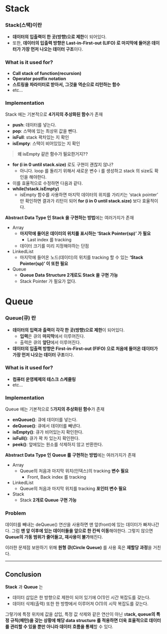 # Stack

### Stack(스택)이란

- **데이터의 입출력이 한 곳(방향)으로 제한**이 되어있다.
- 또한, **데이터의 입출력 방향은 Last-in-First-out (LIFO) 로 마지막에 들어온 데이터가 가장 먼저 나오는 데이터 구조**이다.

### **What is it used for?**

- **Call stack of function(recursion)**
- **Operator postfix notation**
- **스트링을 파라미터로 받아서, 그것을 역순으로 리턴하는 함수**
- etc…

### Implementation

Stack 에는 기본적으로 **4가지의 추상화된 함수**가 존재

- **push**: 데이터를 넣는다.
- **pop**: 스택에 있는 최상위 값을 뺀다.
- **isFull**: stack 꽉차있는 지 확인
- **isEmpty**: 스택이 비어있있는 지 확인

> **왜 isEmpty 같은 함수가 필요한거지??**
> 
- **for (i in 0 until stack.size)** 로도 구현이 괜찮지 않나?
    - 아니다. loop 를 돌리기 위해서 새로운 변수 i 를 생성하고 stack 의 size도 확인을 해야한다.
- 이를 효율적으로 수정하면 다음과 같다.
- **while(!stack.isEmpty)**
    - isEmpty 함수를 사용하면 마지막 데이터의 위치를 가리키는 ‘stack pointer’ 만 확인하면 결과가 리턴이 되어 **for (i in 0 until stack.size)** 보다 효율적이다.

**Abstract Data Type 인 Stack 을 구현하는 방법**에는 여러가지가 존재

- Array
    - **마지막에 들어온 데이터의 위치를 표시하는 ‘Stack Pointer(sp)’ 가 필요**
        - Last index 를 tracking
    - 데이터 크기를 미리 지정해야하는 단점
- LinkedList
    - 마지막에 들어온 노드(데이터)의 위치를 tracking 할 수 있는 **‘Stack Pointer(sp)’ 이 또한 필요**
- Queue
    - **Queue Data Structure 2개로도 Stack 을 구현 가능**
    - Stack Pointer 가 필요가 없다.

# Queue

### Queue(큐) 란

- **데이터의 입력과 출력이 각각 한 곳(방향)으로 제한**이 되어있다.
    - **입력**은 큐의 **마지막**에서 이루어진다.
    - 출력은 큐의 **앞단**에서 이루어진다.
- **데이터의 입출력 방향은 First-in-First-out (FIFO) 으로 처음에 들어온 데이터가 가장 먼저 나오는 데이터 구조**이다.

### What is it used for?

- **컴퓨터 운영체제의 테스크 스케줄링**
- etc…

### Implementation

Queue 에는 기본적으로 5**가지의 추상화된 함수**가 존재

- **enQueue()**: 큐에 데이터를 넣는다.
- **deQueue()**: 큐에서 데이터를 빼낸다.
- **isEmpty()**: 큐가 비어있는지 확인한다.
- **isFull()**: 큐가 꽉 차 있는지 확인한다.
- **peek()**: 앞에있는 원소를 삭제하지 않고 반환한다.

**Abstract Data Type 인 Queue 를 구현하는 방법**에는 여러가지가 존재

- Array
    - Queue의 처음과 마지막 위치(인덱스)의 tracking **변수 필요**
        - Front, Back index 를 tracking
- LinkedList
    - Queue의 처음과 마지막 위치를 tracking **포인터 변수 필요**
- Stack
    - Stack **2개로 Queue 구현 가능**

### Problem

데이터를 빼내는 deQueue() 연산을 사용하면 맨 앞(front)에 있는 데이터가 빠져나간다. 그럼 **맨 앞 이후에 있는 데이터들을 앞으로 한 칸씩 이동**해야한다. 그렇지 않으면 **Queue의 가동 범위가 줄어들고, 재사용이 불가**해진다.

이러한 문제점 보완하기 위해 **원형 큐(Circle Queue)** 를 사용 혹은 **재할당 과정**을 거친다.

<hr>

## Conclusion
**Stack** 과 **Queue** 는
- 데이터 삽입은 한 방향으로 제한이 되어 있기에 O(1)인 시간 복잡도를 갖는다.
- 데이터 삭제(출력) 또한 한 방향에서 이루어져 O(1)의 시작 복잡도를 갖는다.

그렇기에 특정 위치에 값을 삽입, 특정 값 삭제와 같은 연산이 아닌 s**tack, queue의 특정 규칙(패턴)을 갖는 상황에 해당 data structure 를 적용하면 더욱 효울적으로 
데이터를 관리할 수 있을 뿐만 아니라 데이터 흐름을 통제**할 수 있다.
